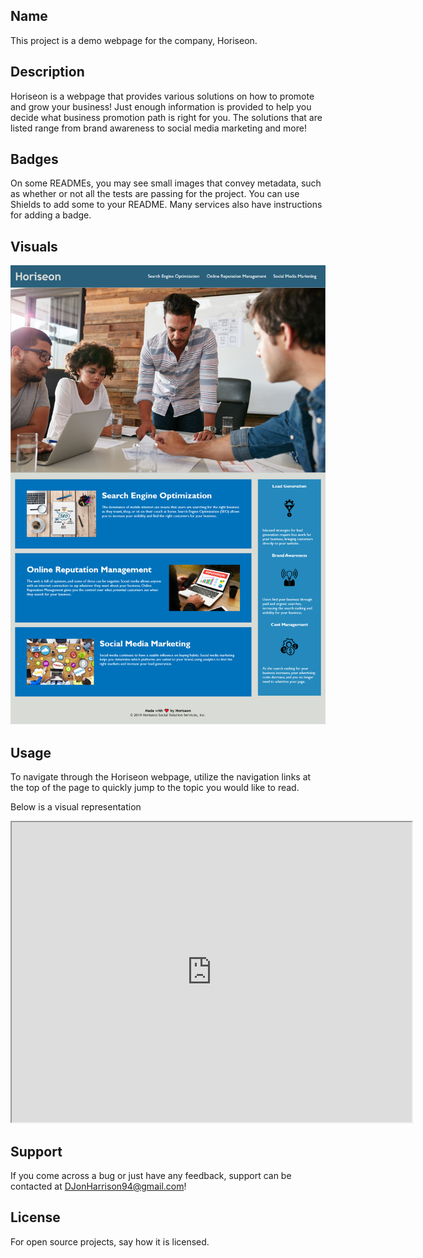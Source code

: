 ## Name
This project is a demo webpage for the company, Horiseon.

## Description
Horiseon is a webpage that provides various solutions on how to promote and grow your business! Just enough information is provided to help you decide what business promotion path is right for you. The solutions that are listed range from brand awareness to social media marketing and more!

## Badges
On some READMEs, you may see small images that convey metadata, such as whether or not all the tests are passing for the project. You can use Shields to add some to your README. Many services also have instructions for adding a badge.

## Visuals
![Screenshot of the entire webpage](assets/images/Tips-to-Promote-Your-Business.png)

## Usage
To navigate through the Horiseon webpage, utilize the navigation links at the top of the page to quickly jump to the topic you would like to read. 

Below is a visual representation

<iframe src="https://drive.google.com/file/d/1tv_oGrl2i7z84Ug2YYwMmttelRoSuoJb/preview" width="640" height="480"></iframe>

## Support
If you come across a bug or just have any feedback, support can be contacted at DJonHarrison94@gmail.com!

## License
For open source projects, say how it is licensed.